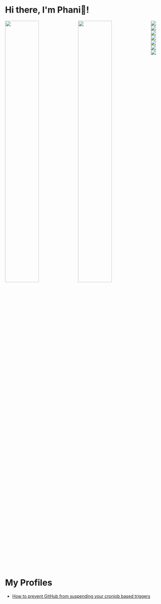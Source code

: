 # Hi there, I'm Phani👋!
<img align='Left' width=" 47%" src="https://github-readme-stats.vercel.app/api?username=Phani-LP&show_icons=true&theme=radical"/>
<img align='Left' width="47%"  src="https://github-readme-stats.vercel.app/api/top-langs/?username=Phani-LP&layout=compact"/>
<img align='Left' src="https://img.shields.io/badge/python-3670A0?style=for-the-badge&logo=python&logoColor=ffdd54"/>
<img align='Left' src="https://img.shields.io/badge/mysql-%2300f.svg?style=for-the-badge&logo=mysql&logoColor=white"/>
<img  src="https://img.shields.io/badge/django-%23092E20.svg?style=for-the-badge&logo=django&logoColor=white"/>
<img align='Left' src="https://img.shields.io/badge/html5-%23E34F26.svg?style=for-the-badge&logo=html5&logoColor=white"/>
<img align='Left' src="https://img.shields.io/badge/css3-%231572B6.svg?style=for-the-badge&logo=css3&logoColor=white"/>
<img src="https://img.shields.io/badge/javascript-%23323330.svg?style=for-the-badge&logo=javascript&logoColor=%23F7DF1E"/>
<img align='Left' src="https://img.shields.io/badge/unity-%23000000.svg?style=for-the-badge&logo=unity&logoColor=white"/>
<br>

# My Profiles
<!-- BLOG-POST-LIST:START -->
- [How to prevent GitHub from suspending your cronjob based triggers](https://dev.to/gautamkrishnar/how-to-prevent-github-from-suspending-your-cronjob-based-triggers-knf)

<!-- BLOG-POST-LIST:END -->
